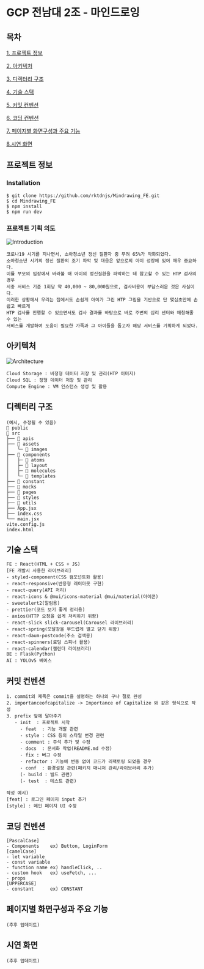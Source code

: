 # GCP 전남대 2조 - 마인드로잉

## 목차

[1. 프로젝트 정보](#프로젝트-정보)

[2. 아키텍처](#아키텍처)

[3. 디렉터리 구조](#디렉터리-구조)

[4. 기술 스택](#기술-스택)

[5. 커밋 컨벤션](#커밋-컨벤션)

[6. 코딩 컨벤션](#코딩-컨벤션)

[7. 페이지별 화면구성과 주요 기능](#페이지별-화면구성과-주요-기능)

[8.시연 화면](#시연-화면)

## 프로젝트 정보

### Installation

```
$ git clone https://github.com/rktdnjs/Mindrawing_FE.git
$ cd Mindrawing_FE
$ npm install
$ npm run dev
```

### 프로젝트 기획 의도

![Introduction](https://github.com/user-attachments/assets/9fa17aa0-a523-4f6d-8af6-518f6d52f0ef)

```
코로나19 시기를 지나면서, 소아청소년 정신 질환자 중 무려 65%가 악화되었다.
소아청소년 시기의 정신 질환의 조기 파악 및 대응은 앞으로의 아이 성장에 있어 매우 중요하다.
이를 부모의 입장에서 바라볼 때 아이의 정신질환을 파악하는 데 참고할 수 있는 HTP 검사의 경우
시중 서비스 기준 1회당 약 40,000 ~ 80,000원으로, 검사비용이 부담스러운 것은 사실이다.
이러한 상황에서 우리는 집에서도 손쉽게 아이가 그린 HTP 그림을 기반으로 단 몇십초만에 손쉽고 빠르게
HTP 검사를 진행할 수 있으면서도 검사 결과를 바탕으로 바로 주변의 심리 센터와 매칭해줄 수 있는
서비스를 개발하여 도움이 필요한 가족과 그 아이들을 돕고자 해당 서비스를 기획하게 되었다.
```

## 아키텍처

![Architecture](https://github.com/user-attachments/assets/821dd173-d065-45f7-90ad-eaff78663e75)

```
Cloud Storage : 비정형 데이터 저장 및 관리(HTP 이미지)
Cloud SQL : 정형 데이터 저장 및 관리 
Compute Engine : VM 인스턴스 생성 및 활용 
```

## 디렉터리 구조

```
(예시, 수정될 수 있음)
📁 public
📁 src
├── 📁 apis
├── 📁 assets
│   └─ 📁 images
├── 📁 components
│   ├─ 📁 atoms
│   ├─ 📁 layout
│   ├─ 📁 molecules
│   └─ 📁 templates
├── 📁 constant
├── 📁 mocks
├── 📁 pages
├── 📁 styles
├── 📁 utils
├── App.jsx
├── index.css
└── main.jsx
vite.config.js
index.html
```

## 기술 스택

```
FE : React(HTML + CSS + JS)
[FE 개발시 사용한 라이브러리]
- styled-component(CSS 컴포넌트화 활용) 
- react-responsive(반응형 레이아웃 구현) 
- react-query(API 처리) 
- react-icons & @mui/icons-material @mui/material(아이콘) 
- sweetalert2(알림용) 
- prettier(코드 보기 좋게 정리용)
- axios(HTTP 요청을 쉽게 처리하기 위함)
- react-slick slick-carousel(Carousel 라이브러리)
- react-spring(모달창을 부드럽게 열고 닫기 위함)
- react-daum-postcode(주소 검색용)
- react-spinners(로딩 스피너 활용)
- react-calendar(캘린더 라이브러리)
BE : Flask(Python)
AI : YOLOv5 베이스
```

## 커밋 컨벤션

```
1. commit의 제목은 commit을 설명하는 하나의 구나 절로 완성
2. importanceofcapitalize -> Importance of Capitalize 와 같은 형식으로 작성
3. prefix 앞에 달아주기
   - init  : 프로젝트 시작
	 - feat  : 기능 개발 관련
	 - style : CSS 등의 스타일 변경 관련
	 - comment : 주석 추가 및 수정
	 - docs  : 문서화 작업(README.md 수정)
	 - fix : 버그 수정
	 - refactor : 기능에 변동 없이 코드가 리팩토링 되었을 경우
	 - conf  : 환경설정 관련(패키지 매니저 관리/라이브러리 추가)
	 (- build : 빌드 관련)
	 (- test  : 테스트 관련)

작성 예시) 
[feat] : 로그인 페이지 input 추가
[style] : 메인 페이지 UI 수정
```

## 코딩 컨벤션

```
[PascalCase]
- Components    ex) Button, LoginForm
[camelCase]
- let variable
- const variable
- function name ex) handleClick, ..
- custom hook   ex) useFetch, ...
- props
[UPPERCASE]
- constant      ex) CONSTANT
```

## 페이지별 화면구성과 주요 기능

```
(추후 업데이트)
```

## 시연 화면

```
(추후 업데이트)
```

